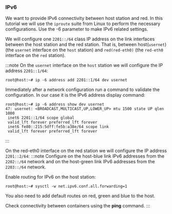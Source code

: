 ### IPv6

We want to provide IPv6 connectivity between host station and red. In this tutorial we will use the `iproute` suite from Linux to perform the necessary configurations. Use the -6 parameter to make IPv6 related settings.

We will configure one `2201::/64` class IP address on the link interfaces between the host station and the red station. That is, between host(`usernet`) (the `usernet` interface on the `host` station) and `red(red-eth0)` (the `red-eth0` interface on the `red` station).

:::note
On the `usernet` interface on the `host` station we will configure the IP address `2201::1/64`:
```shell-command
root@host:~# ip -6 address add 2201::1/64 dev usernet
```

Immediately after a network configuration run a command to validate the configuration. In our case it is the IPv6 address display command:
```shell-command
root@host:~# ip -6 address show dev usernet
47: usernet: <BROADCAST,MULTICAST,UP,LOWER_UP> mtu 1500 state UP qlen 1000
 inet6 2201::1/64 scope global
 valid_lft forever preferred_lft forever
 inet6 fe80::215:5dff:fe5b:a38e/64 scope link
 valid_lft forever preferred_lft forever
```
:::

On the red-eth0 interface on the red station we will configure the IP address `2201::2/64`:
:::note
Configure on the host-blue link IPv6 addresses from the `2202::/64` network and on the host-green link IPv6 addresses from the `2203::/64` network.

Enable routing for IPv6 on the host station:
```shell-command
root@host:~# sysctl -w net.ipv6.conf.all.forwarding=1
```

You also need to add default routes on red, green and blue to the host.

Check connectivity between containers using the **ping** command.
:::
